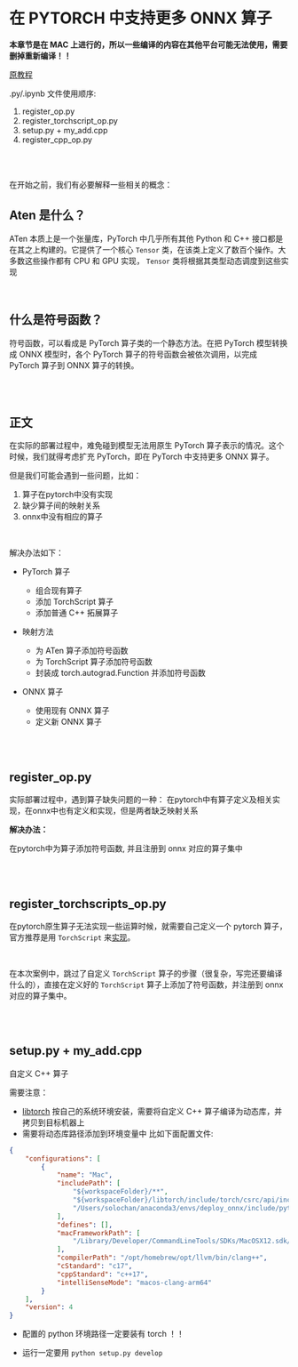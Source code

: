 # 在 PYTORCH 中支持更多 ONNX 算子

**本章节是在 MAC 上进行的，所以一些编译的内容在其他平台可能无法使用，需要删掉重新编译！！**

[原教程](https://mmdeploy.readthedocs.io/zh-cn/latest/tutorial/04_onnx_custom_op.html#id2)

.py/.ipynb 文件使用顺序:
1. register_op.py
2. register_torchscript_op.py
3. setup.py + my_add.cpp
4. register_cpp_op.py

<br>
<br>



在开始之前，我们有必要解释一些相关的概念：

## Aten 是什么？
ATen 本质上是一个张量库，PyTorch 中几乎所有其他 Python 和 C++ 接口都是在其之上构建的。它提供了一个核心 `Tensor` 类，在该类上定义了数百个操作。大多数这些操作都有 CPU 和 GPU 实现， `Tensor` 类将根据其类型动态调度到这些实现

<br>

## 什么是符号函数？
符号函数，可以看成是 PyTorch 算子类的一个静态方法。在把 PyTorch 模型转换成 ONNX 模型时，各个 PyTorch 算子的符号函数会被依次调用，以完成 PyTorch 算子到 ONNX 算子的转换。


<br>
<br>

正文
---

在实际的部署过程中，难免碰到模型无法用原生 PyTorch 算子表示的情况。这个时候，我们就得考虑扩充 PyTorch，即在 PyTorch 中支持更多 ONNX 算子。

但是我们可能会遇到一些问题，比如：
1. 算子在pytorch中没有实现
2. 缺少算子间的映射关系
3. onnx中没有相应的算子

<br>

解决办法如下：
- PyTorch 算子
    - 组合现有算子
    - 添加 TorchScript 算子
    - 添加普通 C++ 拓展算子

- 映射方法
    - 为 ATen 算子添加符号函数
    - 为 TorchScript 算子添加符号函数
    - 封装成 torch.autograd.Function 并添加符号函数

- ONNX 算子
    - 使用现有 ONNX 算子
    - 定义新 ONNX 算子

<br>
<br>


## register_op.py 
实际部署过程中，遇到算子缺失问题的一种：
在pytorch中有算子定义及相关实现，在onnx中也有定义和实现，但是两者缺乏映射关系
<br>

**解决办法：**

在pytorch中为算子添加符号函数, 并且注册到 onnx 对应的算子集中


<br>
<br>


## register_torchscripts_op.py
在pytorch原生算子无法实现一些运算时候，就需要自己定义一个 pytorch 算子，官方推荐是用 `TorchScript` 来[实现](https://pytorch.org/tutorials/advanced/torch_script_custom_ops.html)。

<br>

在本次案例中，跳过了自定义 `TorchScript` 算子的步骤（很复杂，写完还要编译什么的），直接在定义好的 `TorchScript` 算子上添加了符号函数，并注册到 onnx 对应的算子集中。


<br>
<br>


## setup.py + my_add.cpp

自定义 C++ 算子

需要注意：
- [libtorch](https://pytorch.org/get-started/locally/) 按自己的系统环境安装，需要将自定义 C++ 算子编译为动态库，并拷贝到目标机器上
- 需要将动态库路径添加到环境变量中
比如下面配置文件:
```json
{
    "configurations": [
        {
            "name": "Mac",
            "includePath": [
                "${workspaceFolder}/**",
                "${workspaceFolder}/libtorch/include/torch/csrc/api/include",
                "/Users/solochan/anaconda3/envs/deploy_onnx/include/python3.9"
            ],
            "defines": [],
            "macFrameworkPath": [
                "/Library/Developer/CommandLineTools/SDKs/MacOSX12.sdk/System/Library/Frameworks"
            ],
            "compilerPath": "/opt/homebrew/opt/llvm/bin/clang++",
            "cStandard": "c17",
            "cppStandard": "c++17",
            "intelliSenseMode": "macos-clang-arm64"
        }
    ],
    "version": 4
}
```
- 配置的 python 环境路径一定要装有 torch ！！

- 运行一定要用 `python setup.py develop`
